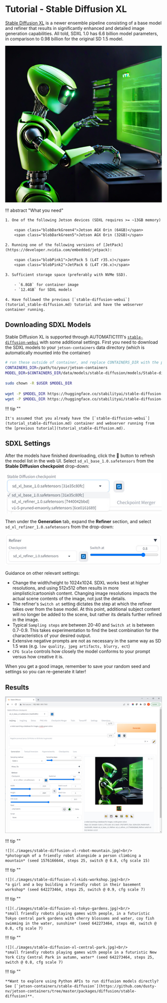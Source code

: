 # Tutorial - Stable Diffusion XL

[Stable Diffusion XL](https://huggingface.co/stabilityai/stable-diffusion-xl-base-1.0) is a newer ensemble pipeline consisting of a base model and refiner that results in significantly enhanced and detailed image generation capabilities.  All told, SDXL 1.0 has 6.6 billion model parameters, in comparison to 0.98 billion for the original SD 1.5 model.

![a robot searching a database for images, nvidia green colors](./images/stable-diffusion-xl-robot-terminal.jpg)

!!! abstract "What you need"

    1. One of the following Jetson devices (SDXL requires >= ~13GB memory)

        <span class="blobDarkGreen4">Jetson AGX Orin (64GB)</span>
        <span class="blobDarkGreen5">Jetson AGX Orin (32GB)</span>

    2. Running one of the following versions of [JetPack](https://developer.nvidia.com/embedded/jetpack):

        <span class="blobPink1">JetPack 5 (L4T r35.x)</span>
        <span class="blobPink2">JetPack 6 (L4T r36.x)</span>

    3. Sufficient storage space (preferably with NVMe SSD).

        - `6.8GB` for container image
        - `12.4GB` for SDXL models
	   
    4. Have followed the previous [`stable-diffusion-webui`](tutorial_stable-diffusion.md) tutorial and have the webserver container running.

## Downloading SDXL Models
    
Stable Diffusion XL is supported through AUTOMATIC1111's [`stable-diffusion-webui`](tutorial_stable-diffusion.md) with some additional settings.  First you need to download the SDXL models to your `jetson-containers` data directory (which is automatically mounted into the container)
    
```bash
# run these outside of container, and replace CONTAINERS_DIR with the path to the jetson-containers repo on your device
CONTAINERS_DIR=/path/to/your/jetson-containers
MODEL_DIR=$CONTAINERS_DIR/data/models/stable-diffusion/models/Stable-diffusion/

sudo chown -R $USER $MODEL_DIR

wget -P $MODEL_DIR https://huggingface.co/stabilityai/stable-diffusion-xl-base-1.0/resolve/main/sd_xl_base_1.0.safetensors
wget -P $MODEL_DIR https://huggingface.co/stabilityai/stable-diffusion-xl-refiner-1.0/resolve/main/sd_xl_refiner_1.0.safetensors
```

!!! tip ""

    It's assumed that you already have the [`stable-diffusion-webui`](tutorial_stable-diffusion.md) container and webserver running from the [previous tutorial](tutorial_stable-diffusion.md).

## SDXL Settings

After the models have finished downloading, click the 🔄 button to refresh the model list in the web UI.  Select `sd_xl_base_1.0.safetensors` from the **Stable Diffusion checkpoint** drop-down:

![](./images/stable-diffusion-xl-model-select.jpg)

Then under the **Generation** tab, expand the **Refiner** section, and select `sd_xl_refiner_1.0.safetensors` from the drop-down:

![](./images/stable-diffusion-xl-refiner-settings.jpg)

Guidance on other relevant settings:

* Change the width/height to 1024x1024.  SDXL works best at higher resolutions, and using 512x512 often results in more simplistic/cartoonish content.  Changing image resolutions impacts the actual scene contents of the image, not just the details.
* The refiner's `Switch at` setting dictates the step at which the refiner takes over from the base model.  At this point, additional subject content will no longer be added to the scene, but rather its details further refined in the image.
* Typical `Sampling steps` are between 20-40 and `Switch at` is between 0.7-0.9.  This takes experimentation to find the best combination for the characteristics of your desired output.
* Extensive negative prompts are not as necessary in the same way as SD 1.5 was (e.g. `low quality, jpeg artifacts, blurry, ect`)
* `CFG Scale` controls how closely the model conforms to your prompt versus how creative it is.
    
When you get a good image, remember to save your random seed and settings so you can re-generate it later!

## Results

![](./images/stable-diffusion-xl-robot-generation.jpg)

!!! tip ""

    ![](./images/stable-diffusion-xl-robot-mountain.jpg)<br/>
    *photograph of a friendly robot alongside a person climbing a mountain* (seed 1576166644, steps 25, switch @ 0.8, cfg scale 15)
    
!!! tip ""

    ![](./images/stable-diffusion-xl-kids-workshop.jpg)<br/>
    *a girl and a boy building a friendly robot in their basement workshop* (seed 642273464, steps 25, switch @ 0.9, cfg scale 7)

!!! tip ""

    ![](./images/stable-diffusion-xl-tokyo-gardens.jpg)<br/>
    *small friendly robots playing games with people, in a futuristic Tokyo central park gardens with cherry blossoms and water, coy fish swimming in the water, sunshine* (seed 642273464, steps 40, switch @ 0.8, cfg scale 7)

!!! tip ""

    ![](./images/stable-diffusion-xl-central-park.jpg)<br/>
    *small friendly robots playing games with people in a futuristic New York City Central Park in autumn, water* (seed 642273464, steps 25, switch @ 0.8, cfg scale 7)
        
!!! tip ""

    **Want to explore using Python APIs to run diffusion models directly? See [`jetson-containers/stable-diffusion`](https://github.com/dusty-nv/jetson-containers/tree/master/packages/diffusion/stable-diffusion)**.